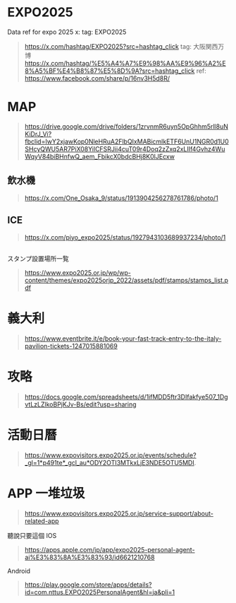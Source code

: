 # EXPO2025
Data ref for expo 2025
x:
tag: EXPO2025
> https://x.com/hashtag/EXPO2025?src=hashtag_click
tag: 大阪関西万博
> https://x.com/hashtag/%E5%A4%A7%E9%98%AA%E9%96%A2%E8%A5%BF%E4%B8%87%E5%8D%9A?src=hashtag_click
ref:
> https://www.facebook.com/share/p/16nv3H5d8R/

# MAP

> https://drive.google.com/drive/folders/1zrvnmR6uyn5OpGhhm5rll8uNKiDrJ_Vi?fbclid=IwY2xjawKop0NleHRuA2FlbQIxMABicmlkETF6UnU1NGR0d1U0SHcyQWU5AR7PiX08YilCFSRJii4cuT09r4Doq2zZxq2xLIIf4Gvhz4WuWqyV84biBHnfwQ_aem_FbikcX0bdcBHj8K0lJEcxw

## 飲水機
> https://x.com/One_Osaka_9/status/1913904256278761786/photo/1

## ICE
> https://x.com/piyo_expo2025/status/1927943103689937234/photo/1
##
スタンプ設置場所一覧
> https://www.expo2025.or.jp/wp/wp-content/themes/expo2025orjp_2022/assets/pdf/stamps/stamps_list.pdf

# 義大利
> https://www.eventbrite.it/e/book-your-fast-track-entry-to-the-italy-pavilion-tickets-1247015881069

# 攻略
> https://docs.google.com/spreadsheets/d/1ifMDD5ftr3DIfakfye507_1DgvtLzLZlkoBPjKJv-Bs/edit?usp=sharing

# 活動日曆
> https://www.expovisitors.expo2025.or.jp/events/schedule?_gl=1*p491te*_gcl_au*ODY2OTI3MTkxLjE3NDE5OTU5MDI.

# APP 一堆垃圾
> https://www.expovisitors.expo2025.or.jp/service-support/about-related-app

聽說只要這個 IOS
> https://apps.apple.com/jp/app/expo2025-personal-agent-ai%E3%83%8A%E3%83%93/id6621210768

Android
> https://play.google.com/store/apps/details?id=com.nttus.EXPO2025PersonalAgent&hl=ja&pli=1

